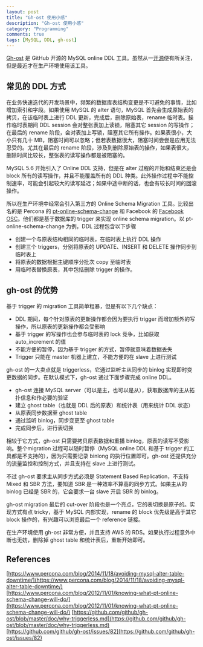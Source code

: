 ```yaml
---
layout: post
title: "Gh-ost 使用小感"
description: "Gh-ost 使用小感"
category: "Programming"
comments: true
tags: [MySQL, DDL, gh-ost]
---
```

[Gh-ost](https://github.com/github/gh-ost) 是 GitHub 开源的 MySQL online DDL 工具。虽然从一[开源](https://githubengineering.com/gh-ost-github-s-online-migration-tool-for-mysql/)便有所关注，但是最近才在生产环境使用该工具。

## 常见的 DDL 方式
在业务快速迭代的开发场景中，频繁的数据库表结构变更是不可避免的事情，比如增加索引和字段。如果使用 MySQL 的 alter 语句，MySQL 首先会生成原始表的拷贝，在该临时表上进行 DDL 更新，完成后，删除原始表，rename 临时表。操作临时表期间 DDL session 会对整张表加上读锁，阻塞其它 session 的写操作；在最后的 rename 阶段，会对表加上写锁，阻塞其它所有操作。如果表很小，大小只有几十 MB，阻塞时间可以忽略；但若表数据很大，阻塞时间尝尝是应用无法忍受的。尤其在最后的 rename 阶段，涉及到删除原始表的操作，如果表很大，删除时间比较长，整张表的读写操作都是被阻塞的。  

MySQL 5.6 开始引入了 Online DDL 支持，但是在 alter 过程的开始和结束还是会 block 所有的读写操作，并且不能覆盖所有的 DDL 种类。此外操作过程中不能控制速率，可能会引起较大的读写延迟；如果中途中断的话，也会有较长时间的回滚操作。

所以在生产环境中经常会引入第三方的 Online Schema Migration 工具。比较出名的是 Percona 的 [pt-online-schema-change](https://www.percona.com/doc/percona-toolkit/2.2/pt-online-schema-change.html) 和 Facebook 的 [Facebook OSC](https://www.facebook.com/notes/mysql-at-facebook/online-schema-change-for-mysql/430801045932/)。他们都是基于数据库的 trigger 来实现 online schema migration。以 pt-online-schema-change 为例，DDL 过程包含以下步骤  

* 创建一个与原表结构相同的临时表，在临时表上执行 DDL 操作
* 创建三个 triggers，分别将原表的 UPDATE、INSERT 和 DELETE 操作同步到临时表上
* 将原表的数据根据主键顺序分批次 copy 至临时表
* 用临时表替换原表，其中包括删除 trigger 的操作。

## gh-ost 的优势
基于 trigger 的 migration 工具简单粗暴，但是有以下几个缺点： 

* DDL 期间，每个针对原表的更新操作都会因为要执行 trigger 而增加额外的写操作，所以原表的更新操作都会受影响
* 基于 trigger 的写操作也会参与临时表的 lock 竞争，比如获取 auto_increment 的值
* 不能方便的暂停，因为基于 trigger 的方式，暂停就意味着数据丢失
* Trigger 只能在 master 机器上建立，不能方便的在 slave 上进行测试

gh-ost 的一大卖点就是 triggerless，它通过监听主从同步的 binlog 实现即时变更数据的同步。在默认模式下，gh-ost 通过下面步骤完成 online DDL。

* gh-ost 连接 MySQL server（可以是主，也可以是从），获取数据库的主从拓扑信息和作必要的验证
* 建立 ghost table（也就是 DDL 后的原表）和统计表（用来统计 DDL 状态）
* 从原表同步数据至 ghost table
* 通过监听 binlog，同步变更至 ghost table
* 完成同步后，进行表切换

相较于它方式，gh-ost 只需要拷贝原表数据和重播 binlog，原表的读写不受影响。整个migration 过程可以随时暂停（MySQL online DDL 和基于 trigger 的工具都是不支持的），因为只需要记录 binlong 的执行位置即可。gh-ost 还提供充分的流量监控和控制方式，并且支持在 slave 上进行测试。  

不过 gh-ost 要求主从同步方式必须是 Statement Based Replication，不支持 Mixed  和 SBR 方法，要知道 SBR 是一种效率不算高的同步方式。如果主从的 binlog 已经是 SBR 的，它会要求一台 slave 开启 SBR 的 binlog。

gh-ost migration 最后的 cut-over 阶段也是一个亮点，它的表切换是原子的。实现方式有点 tricky，基于 MySQL 内部实现，rename 的 block 优先级是高于其它 block 操作的，有兴趣可以浏览最后一个 reference 链接。

在生产环境使用 gh-ost 非常方便，并且支持 AWS 的 RDS。如果执行过程意外中断也无妨，删除掉 ghost table 和统计表后，重新开始即可。

## References
[https://www.percona.com/blog/2014/11/18/avoiding-mysql-alter-table-downtime/](https://www.percona.com/blog/2014/11/18/avoiding-mysql-alter-table-downtime/)
[https://www.percona.com/blog/2012/11/01/knowing-what-pt-online-schema-change-will-do/](https://www.percona.com/blog/2012/11/01/knowing-what-pt-online-schema-change-will-do/)
[https://github.com/github/gh-ost/blob/master/doc/why-triggerless.md](https://github.com/github/gh-ost/blob/master/doc/why-triggerless.md)    
[https://github.com/github/gh-ost/issues/82](https://github.com/github/gh-ost/issues/82)

